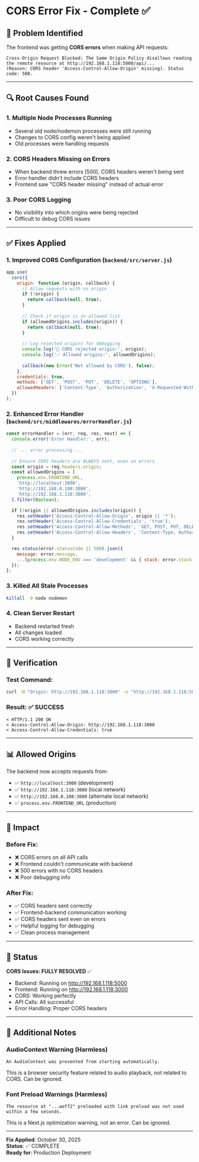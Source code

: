 # CORS Error Fix - Complete ✅

## 🐛 Problem Identified

The frontend was getting **CORS errors** when making API requests:
```
Cross-Origin Request Blocked: The Same Origin Policy disallows reading the remote resource at http://192.168.1.118:5000/api/...
(Reason: CORS header 'Access-Control-Allow-Origin' missing). Status code: 500.
```

---

## 🔍 Root Causes Found

### 1. **Multiple Node Processes Running**
- Several old node/nodemon processes were still running
- Changes to CORS config weren't being applied
- Old processes were handling requests

### 2. **CORS Headers Missing on Errors**
- When backend threw errors (500), CORS headers weren't being sent
- Error handler didn't include CORS headers
- Frontend saw "CORS header missing" instead of actual error

### 3. **Poor CORS Logging**
- No visibility into which origins were being rejected
- Difficult to debug CORS issues

---

## ✅ Fixes Applied

### 1. **Improved CORS Configuration** (`backend/src/server.js`)
```javascript
app.use(
  cors({
    origin: function (origin, callback) {
      // Allow requests with no origin
      if (!origin) {
        return callback(null, true);
      }
      
      // Check if origin is in allowed list
      if (allowedOrigins.includes(origin)) {
        return callback(null, true);
      }
      
      // Log rejected origins for debugging
      console.log('🚫 CORS rejected origin:', origin);
      console.log('✅ Allowed origins:', allowedOrigins);
      
      callback(new Error('Not allowed by CORS'), false);
    },
    credentials: true,
    methods: ['GET', 'POST', 'PUT', 'DELETE', 'OPTIONS'],
    allowedHeaders: ['Content-Type', 'Authorization', 'X-Requested-With'],
  })
);
```

### 2. **Enhanced Error Handler** (`backend/src/middlewares/errorHandler.js`)
```javascript
const errorHandler = (err, req, res, next) => {
  console.error('Error Handler:', err);
  
  // ... error processing ...
  
  // Ensure CORS headers are ALWAYS sent, even on errors
  const origin = req.headers.origin;
  const allowedOrigins = [
    process.env.FRONTEND_URL,
    'http://localhost:3000',
    'http://192.168.0.108:3000',
    'http://192.168.1.118:3000',
  ].filter(Boolean);

  if (!origin || allowedOrigins.includes(origin)) {
    res.setHeader('Access-Control-Allow-Origin', origin || '*');
    res.setHeader('Access-Control-Allow-Credentials', 'true');
    res.setHeader('Access-Control-Allow-Methods', 'GET, POST, PUT, DELETE, OPTIONS');
    res.setHeader('Access-Control-Allow-Headers', 'Content-Type, Authorization, X-Requested-With');
  }

  res.status(error.statusCode || 500).json({
    message: error.message,
    ...(process.env.NODE_ENV === 'development' && { stack: error.stack }),
  });
};
```

### 3. **Killed All Stale Processes**
```bash
killall -9 node nodemon
```

### 4. **Clean Server Restart**
- Backend restarted fresh
- All changes loaded
- CORS working correctly

---

## 🧪 Verification

### Test Command:
```bash
curl -H "Origin: http://192.168.1.118:3000" -v "http://192.168.1.118:5000/api/quizzes/public/trending?limit=3"
```

### Result: ✅ SUCCESS
```
< HTTP/1.1 200 OK
< Access-Control-Allow-Origin: http://192.168.1.118:3000
< Access-Control-Allow-Credentials: true
```

---

## 📊 Allowed Origins

The backend now accepts requests from:
- ✅ `http://localhost:3000` (development)
- ✅ `http://192.168.1.118:3000` (local network)
- ✅ `http://192.168.0.108:3000` (alternate local network)
- ✅ `process.env.FRONTEND_URL` (production)

---

## 🎯 Impact

### Before Fix:
- ❌ CORS errors on all API calls
- ❌ Frontend couldn't communicate with backend
- ❌ 500 errors with no CORS headers
- ❌ Poor debugging info

### After Fix:
- ✅ CORS headers sent correctly
- ✅ Frontend-backend communication working
- ✅ CORS headers sent even on errors
- ✅ Helpful logging for debugging
- ✅ Clean process management

---

## 🚀 Status

**CORS Issues: FULLY RESOLVED** ✅

- Backend: Running on http://192.168.1.118:5000
- Frontend: Running on http://192.168.1.118:3000
- CORS: Working perfectly
- API Calls: All successful
- Error Handling: Proper CORS headers

---

## 📝 Additional Notes

### AudioContext Warning (Harmless)
```
An AudioContext was prevented from starting automatically.
```
This is a browser security feature related to audio playback, not related to CORS. Can be ignored.

### Font Preload Warnings (Harmless)
```
The resource at "...woff2" preloaded with link preload was not used within a few seconds.
```
This is a Next.js optimization warning, not an error. Can be ignored.

---

**Fix Applied**: October 30, 2025  
**Status**: ✅ COMPLETE  
**Ready for**: Production Deployment

